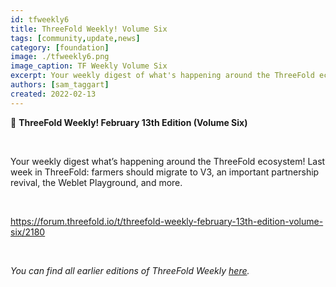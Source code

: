 ```yaml
---
id: tfweekly6
title: ThreeFold Weekly! Volume Six
tags: [community,update,news]
category: [foundation]
image: ./tfweekly6.png
image_caption: TF Weekly Volume Six
excerpt: Your weekly digest of what's happening around the ThreeFold ecosystem!
authors: [sam_taggart]
created: 2022-02-13
---
```


📰 **ThreeFold Weekly! February 13th Edition (Volume Six)**

<br/>

Your weekly digest what’s happening around the ThreeFold ecosystem! Last week in ThreeFold: farmers should migrate to V3, an important partnership revival, the Weblet Playground, and more.

<br/>

https://forum.threefold.io/t/threefold-weekly-february-13th-edition-volume-six/2180

<br/>

*You can find all earlier editions of ThreeFold Weekly [here](https://forum.threefold.io/c/ecosystem-developments/41).*